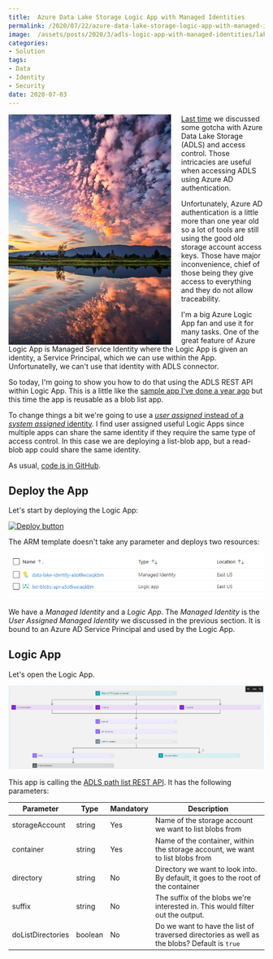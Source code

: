 ```yaml
---
title:  Azure Data Lake Storage Logic App with Managed Identities
permalink: /2020/07/22/azure-data-lake-storage-logic-app-with-managed-identities
image:  /assets/posts/2020/3/adls-logic-app-with-managed-identities/lake.jpg
categories:
- Solution
tags:
- Data
- Identity
- Security
date: 2020-07-03
---
```

<img style="float:left;padding-right:20px;" title="From pexels.com" src="/assets/posts/2020/3/adls-logic-app-with-managed-identities/lake.jpg" />

[Last time](/2020/07/16/access-control-in-azure-data-lake-storage) we discussed some gotcha with Azure Data Lake Storage (ADLS) and access control.  Those intricacies are useful when accessing ADLS using Azure AD authentication.

Unfortunately, Azure AD authentication is a little more than one year old so a lot of tools are still using the good old storage account access keys.  Those have major inconvenience, chief of those being they give access to everything and they do not allow traceability.

I'm a big Azure Logic App fan and use it for many tasks.  One of the great feature of Azure Logic App is Managed Service Identity where the Logic App is given an identity, a Service Principal, which we can use within the App.  Unfortunatelly, we can't use that identity with ADLS connector.

So today, I'm going to show you how to do that using the ADLS REST API within Logic App.  This is a little like the [sample app I've done a year ago](https://vincentlauzon.com/2019/05/15/how-to-use-azure-data-lake-storage-rest-api/) but this time the app is reusable as a blob list app.

To change things a bit we're going to use a [*user assigned* instead of a *system assigned* identity](https://docs.microsoft.com/en-us/azure/active-directory/managed-identities-azure-resources/overview#managed-identity-types).  I find user assigned useful Logic Apps since multiple apps can share the same identity if they require the same type of access control.  In this case we are deploying a list-blob app, but a read-blob app could share the same identity.

As usual, [code is in GitHub](https://github.com/vplauzon/storage/tree/master/adls-list-blobs-api).

## Deploy the App

Let's start by deploying the Logic App:

[![Deploy button](http://azuredeploy.net/deploybutton.png)](https://portal.azure.com/#create/Microsoft.Template/uri/https%3A%2F%2Fraw.githubusercontent.com%2Fvplauzon%2Fstorage%2Fmaster%2Fadls-list-blobs-api%2Fdeploy.json)

The ARM template doesn't take any parameter and deploys two resources:

![resources](/assets/posts/2020/3/adls-logic-app-with-managed-identities/resources.png)

We have a *Managed Identity* and a *Logic App*.  The *Managed Identity* is the *User Assigned Managed Identity* we discussed in the previous section.  It is bound to an Azure AD Service Principal and used by the Logic App.

## Logic App

Let's open the Logic App.

![Logic App](/assets/posts/2020/3/adls-logic-app-with-managed-identities/logic-app.png)

This app is calling the [ADLS path list REST API](https://docs.microsoft.com/en-us/rest/api/storageservices/datalakestoragegen2/path/list).  It has the following parameters:

Parameter|Type|Mandatory|Description
-|-|-|-
storageAccount|string|Yes|Name of the storage account we want to list blobs from
container|string|Yes|Name of the container, within the storage account, we want to list blobs from
directory|string|No|Directory we want to look into.  By default, it goes to the root of the container
suffix|string|No|The suffix of the blobs we're interested in.  This would filter out the output.
doListDirectories|boolean|No|Do we want to have the list of traversed directories as well as the blobs?  Default is `true`

